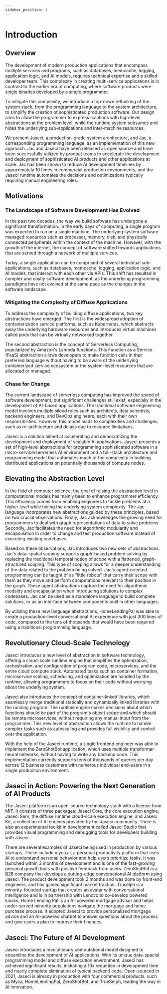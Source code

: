 ```yaml
---
sidebar_position: 1
---
```


# Introduction

## Overview

The development of modern production applications that encompass multiple services and programs, such as databases, memcache, logging, application logic, and AI models, requires technical expertise and a skilled developer team. This complexity in creating multi-service applications is in contrast to the earlier era of computing, where software products were single binaries developed by a single programmer.

To mitigate this complexity, we introduce a top-down rethinking of the system stack, from the programming language to the system architecture, to simplify the creation of sophisticated production software. Our design aims to allow the programmer to express solutions with high-level abstractions at the problem level, while the runtime system subsumes and hides the underlying sub-applications and inter-machine resources.

We present Jaseci, a production-grade system architecture, and Jac, a corresponding programming language, as an implementation of this new approach. Jac and Jaseci have been released as open source and have been successfully utilized by product teams to accelerate the development and deployment of sophisticated AI products and other applications at scale. Jac has been shown to reduce AI development timelines by approximately 10 times in commercial production environments, and the Jaseci runtime automates the decisions and optimizations typically requiring manual engineering roles.

## Motivations

### The Landscape of Software Development Has Evolved

In the past two decades, the way we build software has undergone a significant transformation. In the early days of computing, a single program was expected to run on a single machine. The underlying system software managed resources such as processor, memory, disk, and physically connected peripherals within the context of the machine. However, with the growth of the internet, the concept of software shifted towards applications that are served through a network of multiple services.

Today, a single application can be comprised of several individual sub-applications, such as databases, memcache, logging, application logic, and AI models, that interact with each other via APIs. This shift has resulted in complex and costly software development, as the underlying programming paradigms have not evolved at the same pace as the changes in the software landscape.

### Mitigating the Complexity of Diffuse Applications

To address the complexity of building diffuse applications, two key abstractions have emerged. The first is the widespread adoption of containerization service platforms, such as Kubernetes, which abstracts away the underlying hardware resources and introduces virtual machines called pods that can be virtually networked together.

The second abstraction is the concept of Serverless Computing, popularized by Amazon's Lambda functions. This Function as a Service (FaaS) abstraction allows developers to make function calls in their preferred language without having to be aware of the underlying containerized service ecosystem or the system-level resources that are allocated or managed.

### Chase for Change

The current landscape of serverless computing has improved the speed of software development, but significant challenges still exist, especially in the development of AI-based applications. The traditional software engineering model involves multiple siloed roles such as architects, data scientists, backend engineers, and DevOps engineers, each with their own responsibilities. However, this model leads to complexities and challenges, such as re-architecture and delays due to resource limitations.

Jaseci is a solution aimed at accelerating and democratizing the development and deployment of scalable AI applications. Jaseci presents a set of high-level abstractions for programming sophisticated software in a micro-service/serverless AI environment and a full-stack architecture and programming model that automates much of the complexity in building distributed applications on potentially thousands of compute nodes.

## Elevating the Abstraction Level

In the field of computer science, the goal of raising the abstraction level in computational models has mainly been to enhance programmer efficiency. This efficiency comes from enabling engineers to tackle problems at a higher level while hiding the underlying system complexity. The Jac language incorporates new abstractions guided by these principles, based on two crucial observations. Firstly, Jac acknowledges the growing need for programmers to deal with graph representations of data to solve problems. Secondly, Jac facilitates the need for algorithmic modularity and encapsulation in order to change and test production software instead of executing existing codebases.

Based on these observations, Jac introduces two new sets of abstractions. Jac's data-spatial scoping supports graph-based problem solving by replacing the traditional temporal notion of scope with a flattened, graph-structured scoping. This type of scoping allows for a deeper understanding of the data related to the problem being solved. Jac's agent-oriented programming can be taught of as "little robots" that carry their scope with them as they move and perform computations relevant to their position in the graph. These agent abstractions capture the need for algorithmic modality and encapsulation when introducing solutions to complex codebases. Jac can be used as a standalone language to build complete solutions, or as an interface between components built in other languages.

By utilizing these new language abstractions, HomeLendingPal was able to create a production-level conversational AI experience with just 300 lines of code, compared to the tens of thousands that would have been required using a traditional programming language.

## Revolutionary Cloud-Scale Technology

Jaseci introduces a new level of abstraction in software technology, offering a cloud-scale runtime engine that simplifies the optimization, orchestration, and configuration of program code, microservices, and the entire cloud compute stack. Automated tasks such as container formation, microservice scaling, scheduling, and optimization are handled by the runtime, allowing programmers to focus on their code without worrying about the underlying system.

Jaseci also introduces the concept of container-linked libraries, which seamlessly merge traditional statically and dynamically linked libraries with the running program. The runtime engine makes decisions about which functions should be part of the program's object scope and which should be remote microservices, without requiring any manual input from the programmer. This new level of abstraction allows the runtime to handle complex tasks such as autoscaling and provides full visibility and control over the application.

With the help of the Jaseci runtime, a single frontend engineer was able to implement the ZeroShotBot application, which uses multiple transformer neural networks, without having to write any backend code. This implementation currently supports tens of thousands of queries per day across 12 business customers with numerous individual end-users in a single production environment.

## Jaseci in Action: Powering the Next Generation of AI Products

The Jaseci platform is an open-source technology stack with a license from MIT. It consists of three packages: Jaseci Core, the core execution engine, Jaseci Serv, the diffuse runtime cloud-scale execution engine, and Jaseci Kit, a collection of AI engines provided by the Jaseci community. There is also an experimental toolkit in development called Jaseci Studio that provides visual programming and debugging tools for developers building with Jaseci.

There are several examples of Jaseci being used in production by various startups. These include myca.ai, a personal productivity platform that uses AI to understand personal behavior and help users prioritize tasks. It was launched within 3 months of development and is one of the fast-growing personal growth tools with positive feedback from users. ZeroShotBot is a B2B company that develops a cutting-edge conversational AI platform using Jaseci. The product development took 2 months and was done by front-end engineers, and has gained significant market traction. Truselph is a minority-founded startup that creates an avatar with conversational intelligence and is in partnership with Lenovo to co-develop powered kiosks. Home Lending Pal is an AI-powered mortgage advisor and helps under-served minority populations navigate the mortgage and home purchase process. It adopted Jaseci to provide personalized mortgage advice and an AI-powered chatbot to answer questions about the process and give users a plan to improve their finances.

## Jaseci: The Future of AI Development

Jaseci introduces a revolutionary computational model designed to streamline the development of AI applications. With its unique data-spacial programming model and diffuse execution environment, Jaseci has achieved significant results, including a 10x reduction in development time and nearly complete elimination of typical backend code. Open-sourced in 2021, Jaseci is already in production with four commercial products, such as Myca, HomeLendingPal, ZeroShotBot, and TrueSelph, leading the way in AI innovation.

